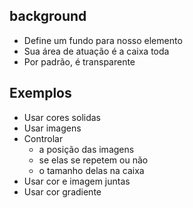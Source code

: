 ## background

* Define um fundo para nosso elemento
* Sua área de atuação é a caixa toda
* Por padrão, é transparente

## Exemplos
* Usar cores solidas
* Usar imagens
* Controlar
    - a posição das imagens
    - se elas se repetem ou não
    - o tamanho delas na caixa
* Usar cor e imagem juntas
* Usar cor gradiente
